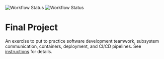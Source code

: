 
![Workflow Status](https://github.com/software-students-fall2023/5-final-project-mostly_afk/actions/workflows/webapp.yml/badge.svg?branch=main&kill_cache=1)
![Workflow Status](https://github.com/software-students-fall2023/5-final-project-mostly_afk/actions/workflows/client.yml/badge.svg?branch=main&kill_cache=1)

# Final Project

An exercise to put to practice software development teamwork, subsystem communication, containers, deployment, and CI/CD pipelines. See [instructions](./instructions.md) for details.
